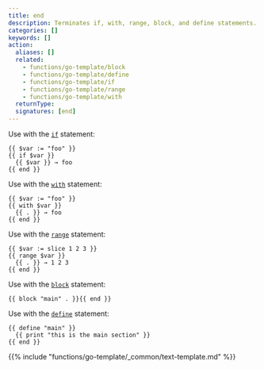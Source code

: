 ```yaml
---
title: end
description: Terminates if, with, range, block, and define statements.
categories: []
keywords: []
action:
  aliases: []
  related:
    - functions/go-template/block
    - functions/go-template/define
    - functions/go-template/if
    - functions/go-template/range
    - functions/go-template/with
  returnType:
  signatures: [end]
---
```


Use with the [`if`] statement:

```go-html-template
{{ $var := "foo" }}
{{ if $var }}
  {{ $var }} → foo
{{ end }}
```

Use with the [`with`] statement:

```go-html-template
{{ $var := "foo" }}
{{ with $var }}
  {{ . }} → foo
{{ end }}
```

Use with the [`range`] statement:

```go-html-template
{{ $var := slice 1 2 3 }}
{{ range $var }}
  {{ . }} → 1 2 3 
{{ end }}
```

Use with the [`block`] statement:

```go-html-template
{{ block "main" . }}{{ end }}
```

Use with the [`define`] statement:

```go-html-template
{{ define "main" }}
  {{ print "this is the main section" }}
{{ end }}
```

{{% include "functions/go-template/_common/text-template.md" %}}

[`block`]: /functions/go-template/block
[`define`]: /functions/go-template/define
[`if`]: /functions/go-template/if
[`range`]: /functions/go-template/range
[`with`]: /functions/go-template/with
